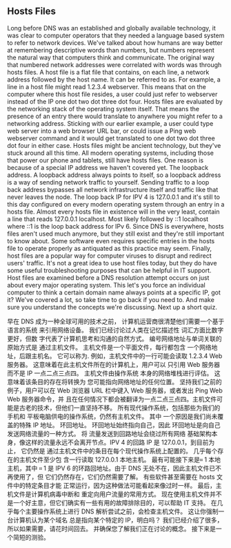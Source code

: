 ## Hosts Files

Long before DNS was an established and globally available technology, it was clear to computer operators that they needed a language based system to refer to network devices. We've talked about how humans are way better at remembering descriptive words than numbers, but numbers represent the natural way that computers think and communicate. The original way that numbered network addresses were correlated with words was through hosts files. A host file is a flat file that contains, on each line, a network address followed by the host name. It can be referred to as. For example, a line in a host file might read 1.2.3.4 webserver. This means that on the computer where this host file resides, a user could just refer to webserver instead of the IP one dot two dot three dot four. Hosts files are evaluated by the networking stack of the operating system itself. That means the presence of an entry there would translate to anywhere you might refer to a networking address. Sticking with our earlier example, a user could type web server into a web browser URL bar, or could issue a Ping web webserver command and it would get translated to one dot two dot three dot four in either case. Hosts files might be ancient technology, but they've stuck around all this time. All modern operating systems, including those that power our phone and tablets, still have hosts files. One reason is because of a special IP address we haven't covered yet. The loopback address. A loopback address always points to itself, so a loopback address is a way of sending network traffic to yourself. Sending traffic to a loop back address bypasses all network infrastructure itself and traffic like that never leaves the node. The loop back IP for IPV 4 is 127.0.0.1 and it's still to this day configured on every modern operating system through an entry in a hosts file. Almost every hosts file in existence will in the very least, contain a line that reads 127.0.0.1 localhost. Most likely followed by ::1 localhost where ::1 is the loop back address for IPv 6. Since DNS is everywhere, hosts files aren't used much anymore, but they still exist and they're still important to know about. Some software even requires specific entries in the hosts file to operate properly as antiquated as this practice may seem. Finally, host files are a popular way for computer viruses to disrupt and redirect users' traffic. It's not a great idea to use host files today, but they do have some useful troubleshooting purposes that can be helpful in IT support. Host files are examined before a DNS resolution attempt occurs on just about every major operating system. This let's you force an individual computer to think a certain domain name always points at a specific IP, got it? We've covered a lot, so take time to go back if you need to. And make sure you understand the concepts we're discussing. Next up a short quiz.



早在 DNS 成为一种全球可用的技术之前， 计算机运营商很清楚他们需要一个基于语言的系统 来引用网络设备。 我们已经讨论过人类在记忆描述性 词汇方面比数字更好，但数 字代表了计算机思考和沟通的自然方式。 编号网络地址与单词关联的原始方式是 通过主机文件。 主机文件是一个平面文件，每行都包含 一个网络地址，后跟主机名。 它可以称为. 例如，主机文件中的一行可能会读取 1.2.3.4 Web 服务器。 这意味着在此主机文件所在的计算机上，用户可以 只引用 Web 服务器而不是 IP 一点二点三点四。 主机文件由操作系统 本身的网络堆栈进行评估。 这意味着该条目的存在将转换为 您可能指向网络地址的任何位置。 坚持我们之前的例子，用户可以在 Web 浏览器 URL 栏中键入 Web 服务器，或者发出 Ping Web Web 服务器命令，并 且在任何情况下都会被翻译为一点二点三点四。主机文件可能是古老的技术，但他们一直坚持不移。 所有现代操作系统，包括那些为我们的手机和 平板电脑供电的操作系统，仍然有主机文件。 其中 一个原因是我们尚未覆盖的特殊 IP 地址。 环回地址。 环回地址始终指向自己，因此 环回地址是向自己发送网络流量的一种方式。 将 流量发送到回路地址会绕过所有网络 基础架构本身，像这样的流量永远不会离开节点。IPV 4 的回路 IP 是 127.0.0.1，到目前为止， 它仍然是 通过主机文件中的条目在每个现代操作系统上配置的。 几乎每个存在的主机文件至少包 含一行读取 127.0.0.1 本地主机。 最有可能接下来是። 1 本地主机，其中 ። 1 是 IPV 6 的环路回地址。由于 DNS 无处不在，因此主机文件已不再使用了，但 它们仍然存在，它们仍然需要了解。 有些软件甚至需要在 hosts 文件中的特定条目才能 正常运行，因为这种做法可能看起来像过时一样。 最后，主机文件是计算机病毒中断和 重定向用户流量的常用方式。 现在使用主机文件并不是一个好主意，但它们确实有一些有用的故障排除目的，可以帮助 IT 支持。 在几乎每个主要操作系统上进行 DNS 解析尝试之前，会检查主机文件。 这让你强制一台计算机认为某个域名 总是指向某个特定的 IP，明白吗？ 我们已经介绍了很多，所以如果需要，请花时间回去。 并确保您了解我们正在讨论的概念。 接下来是一个简短的测验。